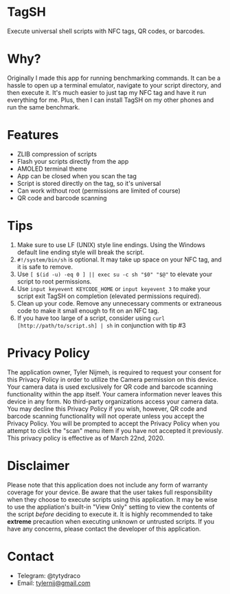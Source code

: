 # TagSH
Execute universal shell scripts with NFC tags, QR codes, or barcodes.

# Why?
Originally I made this app for running benchmarking commands. It can be a hassle to open up a terminal emulator, navigate to your script directory, and then execute it. It's much easier to just tap my NFC tag and have it run everything for me. Plus, then I can install TagSH on my other phones and run the same benchmark.

# Features
- ZLIB compression of scripts
- Flash your scripts directly from the app
- AMOLED terminal theme
- App can be closed when you scan the tag
- Script is stored directly on the tag, so it's universal
- Can work without root (permissions are limited of course)
- QR code and barcode scanning

# Tips
1. Make sure to use LF (UNIX) style line endings. Using the Windows default line ending style will break the script.
2. `#!/system/bin/sh` is optional. It may take up space on your NFC tag, and it is safe to remove.
3. Use `[ $(id -u) -eq 0 ] || exec su -c sh "$0" "$@"` to elevate your script to root permissions.
4. Use `input keyevent KEYCODE_HOME` or `input keyevent 3` to make your script exit TagSH on completion (elevated permissions required).
5. Clean up your code. Remove any unnecessary comments or extraneous code to make it small enough to fit on an NFC tag.
6. If you have too large of a script, consider using `curl [http://path/to/script.sh] | sh` in conjunction with tip #3

# Privacy Policy
The application owner, Tyler Nijmeh, is required to request your consent for this Privacy Policy in order to utilize the Camera permission on this device. Your camera data is used exclusively for QR code and barcode scanning functionality within the app itself. Your camera information never leaves this device in any form. No third-party organizations access your camera data. You may decline this Privacy Policy if you wish, however, QR code and barcode scanning functionality will not operate unless you accept the Privacy Policy. You will be prompted to accept the Privacy Policy when you attempt to click the "scan" menu item if you have not accepted it previously. This privacy policy is effective as of March 22nd, 2020.

# Disclaimer
Please note that this application does not include any form of warranty coverage for your device. Be aware that the user takes full responsibility when they choose to execute scripts using this application. It may be wise to use the appliation's built-in "View Only" setting to view the contents of the script _before_ deciding to execute it. It is highly recommended to take **extreme** precaution when executing unknown or untrusted scripts. If you have any concerns, please contact the developer of this application.

# Contact
- Telegram: @tytydraco
- Email: tylernij@gmail.com
